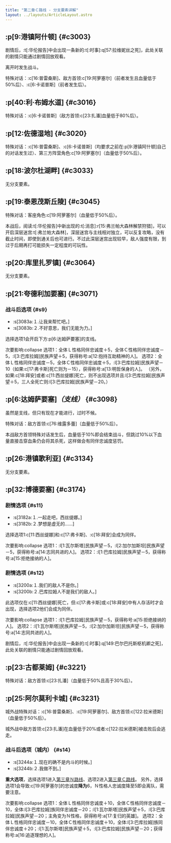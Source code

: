 ```yaml
---
title: "第二章Ｃ路线 - 分支要素详解"
layout: ../layouts/ArticleLayout.astro
---
```


<!-- 「就算事与愿违我也绝不放弃」 -->


## :p[9:港镇阿什顿] {#c3003} <!--2a_2-->

剧情后，:t[:华伦报告]中会出现一条新的:t[:时事]:q[57:拉维妮丝之死]，此处关联的剧情只能通过剧情回放观看。

离开时发生战斗。

特殊对话：:c[16:普雷桑斯]、敌方首领:c[19:阿萝塞尔]（前者发生且血量低于50%后）、:c[6:卡诺普斯]（前者发生后）。


## :p[40:利·布姆水道] {#c3016} <!--2a_13-->

特殊对话：:c[6:卡诺普斯]（敌方首领:c[23:扎潘]血量低于80%后）。


## :p[12:佐德湿地] {#c3020} <!--2a_17-->

特殊对话：:c[16:普雷桑斯]、:c[6:卡诺普斯]（均要求之前在:p[9:港镇阿什顿]自己的对话发生过）、第三方阵营角色:c[19:阿萝塞尔]（血量低于50%后）。


## :p[18:波尔杜湖畔] {#c3033} <!--2a_25_a-->

无分支要素。


## :p[19:泰恩茂斯丘陵] {#c3045} <!--2a_29_a-->

特殊对话：客座角色:c[19:阿萝塞尔]（血量低于50%后）。

本战后，阅读:t[:华伦报告]中新出现的:t[:消息]:r[15:弗兰帕大森林解禁狩猎]，可以开启深层迷宫:t[:弗兰帕大森林]，深层迷宫与主线相对独立，可以反复攻略，没有截止时间，即使到通关后也可进行。不过此深层迷宫出现较早，敌人强度有限，到过于后期再打可能损失一定程度的可玩性。


## :p[20:库里扎罗镇] {#c3064} <!--2a_36-->

无分支要素。


## :p[21:夸德利加要塞] {#c3071} <!--2a_40_a-->

### 战斗后选项 {#s9}

* :s[3083a:１.让我来帮忙吧。]
* :s[3083b:２.不好意思，我们无能为力。]

<!--此选项仅在:c[18:拜安]存活且第一章:c[11:西丝缇娜]也存活时才会出现，-->
选择选项1会开启下方:p[6:达姆萨要塞]的支线。

次要影响:collapse
选项1：全体Ｌ性格同伴忠诚度＋5，全体Ｃ性格同伴忠诚度－5，:l[3:巴库拉姆]民族声望＋5，获得称号:a[12:抱持互助精神的人]。
选项2：全体Ｌ性格同伴忠诚度－5，全体Ｃ性格同伴忠诚度＋5，:l[3:巴库拉姆]民族声望－10（如果:c[17:弗卡斯]死亡则为－15），获得称号:a[13:明哲保身的人]。
（另外，如果:c[18:拜安]或者:c[11:西丝缇娜]死亡，则不出现选项并且:l[3:巴库拉姆]民族声望＋5，三人全死亡则:l[3:巴库拉姆]民族声望－20。）


## :p[6:达姆萨要塞]*（支线）* {#c3098} <!--2a_56_a-->

虽然是支线，但只有现在才能进行，过时不候。

特殊对话：敌方首领:c[76:维露多蕾]（血量低于50%后）。

本战敌方首领特殊对话发生后，血量低于10%即会结束战斗，但跳过10%以下血量直接击穿血条仍会将其杀死，这样做会有同伴忠诚度惩罚。


## :p[26:港镇歌利亚] {#c3134} <!--2a_69_a-->

无分支要素。


## :p[32:博德要塞] {#c3174} <!--2a_75-->

### 剧情选项 {#s11}

* :s[3182a:１.一起走吧，西丝缇娜。]
* :s[3182b:２.梦想是虚无的……]

<!--此选项仅在:c[11:西丝缇娜]被救出时才会出现，-->
选择选项1:c[11:西丝缇娜]和:c[17:弗卡斯]、:c[18:拜安]会成为同伴。

次要影响:collapse
选项1：:l[1:瓦尔斯塔]民族声望－5，:l[2:加尔加斯坦]民族声望－5，获得称号:a[14:志同共进的人]。
选项2：:l[1:巴库拉姆]民族声望－5，获得称号:a[15:拒绝接纳的人]。

### 剧情选项 {#s12}

* :s[3200a:１.我们的敌人不是你。]
* :s[3200b:２.巴库拉姆人不是我们的敌人。]

此选项仅在:c[11:西丝缇娜]死亡，但:c[17:弗卡斯]或:c[18:拜安]中有人存活时才会出现，选择选项2他们会成为同伴。

次要影响:collapse
选项1：:l[1:巴库拉姆]民族声望－5，获得称号:a[15:拒绝接纳的人]。
选项2：:l[1:瓦尔斯塔]民族声望－5，:l[2:加尔加斯坦]民族声望－5，获得称号:a[14:志同共进的人]。

剧情后，:t[:华伦报告]中会出现一条新的:t[:时事]:q[149:巴尔巴托斯枢机卿之死]，此处关联的剧情只能通过剧情回放观看。


## :p[23:古都莱姆] {#c3221} <!--2a_93-->

特殊对话：敌方首领:c[23:扎潘]（血量低于50%且高于30%后）。


## :p[25:阿尔莫利卡城] {#c3231} <!--2a_98-->

城外战特殊对话：:c[16:普雷桑斯]、:c[19:阿萝塞尔]、敌方首领:c[122:拉米德斯]（血量低于50%后）。

城外战中敌方首领:c[23:扎潘]在血量低于20%或者:c[122:拉米德斯]被击败后会逃走。

### 战斗后选项（城内） {#s14}

* :s[3244a:１.现在的确不是内斗的时候。]
* :s[3244b:２.我做不到。]

**重大选项**，选择选项1进入[第三章Ｎ路线](./optiondetails-3n)、选项2进入[第三章Ｃ路线](./optiondetails-3c)。
另外，选择选项1会导致:c[19:阿萝塞尔]的忠诚度**降为**6，Ｎ性格人忠诚度降至5即会离队，需要注意。

次要影响:collapse
选项1：全体Ｌ性格同伴忠诚度＋10，全体Ｃ性格同伴忠诚度－10，全体:l[3:巴库拉姆]族同伴忠诚度－20；:l[1:瓦尔斯塔]民族声望＋5，:l[3:巴库拉姆]民族声望－20；主角变为Ｎ性格，获得称号:a[17:复归的英雄]。
选项2：全体Ｌ性格同伴忠诚度－10，全体Ｃ性格同伴忠诚度＋10，全体:l[3:巴库拉姆]族同伴忠诚度＋20；:l[1:瓦尔斯塔]民族声望＋5，:l[3:巴库拉姆]民族声望－20；获得称号:a[16:追逐理想的人]。
